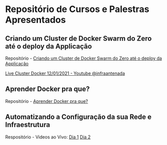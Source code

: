 # Repositório de Cursos e Palestras Apresentados


## Criando um Cluster de Docker Swarm do Zero até o deploy da Applicação

Repositório - [Criando um Cluster de Docker Swarm do Zero até o deploy da Applicação](https://github.com/weslleycsil/cursos-palestras/tree/master/Cluster%20Docker)

[Live Cluster Docker 12/01/2021 - Youtube  @infraantenada](https://www.youtube.com/watch?v=W7o30oi70Jk)


## Aprender Docker pra que?

Repositório - [Aprender Docker pra que?](https://github.com/weslleycsil/cursos-palestras/tree/master/Aprender%20Docker%20Pra%20Que)

## Automatizando a Configuração da sua Rede e Infraestrutura

Respositório - []()
Videos ao Vivo:
[Dia 1]()
[Dia 2]()